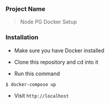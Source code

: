 ### Project Name

> Node PG Docker Setup

### Installation

- Make sure you have Docker installed
- Clone this repository and cd into it

- Run this command

```bash
$ docker-compose up
```

- Visit `http://localhost`
